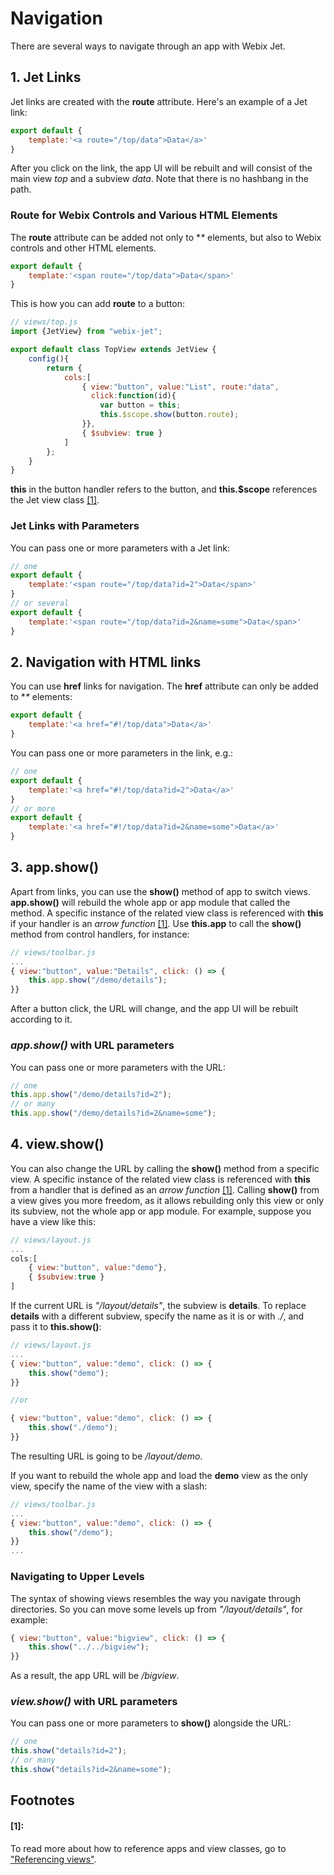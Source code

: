 # Navigation

There are several ways to navigate through an app with Webix Jet.

## 1. Jet Links

Jet links are created with the **route** attribute. Here's an example of a Jet link:

```javascript
export default {
    template:'<a route="/top/data">Data</a>'
}
```

After you click on the link, the app UI will be rebuilt and will consist of the main view _top_ and a subview _data_. Note that there is no hashbang in the path.

### Route for Webix Controls and Various HTML Elements

The **route** attribute can be added not only to **\** elements, but also to Webix controls and other HTML elements.

```javascript
export default {
    template:'<span route="/top/data">Data</span>'
}
```

This is how you can add **route** to a button:

```javascript
// views/top.js
import {JetView} from "webix-jet";

export default class TopView extends JetView {
    config(){
        return {
            cols:[
                { view:"button", value:"List", route:"data",
                  click:function(id){
                    var button = this;
                    this.$scope.show(button.route);
                }},
                { $subview: true }
            ]
        };
    }
}
```

**this** in the button handler refers to the button, and **this.$scope** references the Jet view class [\[1\]](navigation.md#footnotes).

### Jet Links with Parameters

You can pass one or more parameters with a Jet link:

```javascript
// one
export default {
    template:'<span route="/top/data?id=2">Data</span>'
}
// or several
export default {
    template:'<span route="/top/data?id=2&name=some">Data</span>'
}
```

## 2. Navigation with HTML links

You can use **href** links for navigation. The **href** attribute can only be added to **\** elements:

```javascript
export default {
    template:'<a href="#!/top/data">Data</a>'
}
```

You can pass one or more parameters in the link, e.g.:

```javascript
// one
export default {
    template:'<a href="#!/top/data?id=2">Data</a>'
}
// or more
export default {
    template:'<a href="#!/top/data?id=2&name=some">Data</a>'
}
```

## 3. app.show\(\)

Apart from links, you can use the **show\(\)** method of app to switch views. **app.show\(\)** will rebuild the whole app or app module that called the method. A specific instance of the related view class is referenced with **this** if your handler is an _arrow function_ [\[1\]](navigation.md#footnotes). Use **this.app** to call the **show\(\)** method from control handlers, for instance:

```javascript
// views/toolbar.js
...
{ view:"button", value:"Details", click: () => {
    this.app.show("/demo/details");
}}
```

After a button click, the URL will change, and the app UI will be rebuilt according to it.

### _app.show\(\)_ with URL parameters

You can pass one or more parameters with the URL:

```javascript
// one
this.app.show("/demo/details?id=2");
// or many
this.app.show("/demo/details?id=2&name=some");
```

## 4. view.show\(\)

You can also change the URL by calling the **show\(\)** method from a specific view. A specific instance of the related view class is referenced with **this** from a handler that is defined as an _arrow function_ [\[1\]](navigation.md#footnotes). Calling **show\(\)** from a view gives you more freedom, as it allows rebuilding only this view or only its subview, not the whole app or app module. For example, suppose you have a view like this:

```javascript
// views/layout.js
...
cols:[
    { view:"button", value:"demo"},
    { $subview:true }
]
```

If the current URL is _"/layout/details"_, the subview is **details**. To replace **details** with a different subview, specify the name as it is or with _./_, and pass it to **this.show\(\)**:

```javascript
// views/layout.js
...
{ view:"button", value:"demo", click: () => {
    this.show("demo");
}}

//or

{ view:"button", value:"demo", click: () => {
    this.show("./demo");
}}
```

The resulting URL is going to be _/layout/demo_.

If you want to rebuild the whole app and load the **demo** view as the only view, specify the name of the view with a slash:

```javascript
// views/toolbar.js
...
{ view:"button", value:"demo", click: () => {
    this.show("/demo");
}}
...
```

### Navigating to Upper Levels

The syntax of showing views resembles the way you navigate through directories. So you can move some levels up from _"/layout/details"_, for example:

```javascript
{ view:"button", value:"bigview", click: () => {
    this.show("../../bigview");
}}
```

As a result, the app URL will be _/bigview_.

### _view.show\(\)_ with URL parameters

You can pass one or more parameters to **show\(\)** alongside the URL:

```javascript
// one
this.show("details?id=2");
// or many
this.show("details?id=2&name=some");
```

## Footnotes

#### \[1\]:

To read more about how to reference apps and view classes, go to ["Referencing views"](referencing-views.md).


